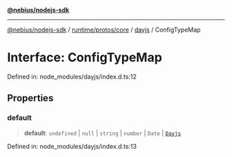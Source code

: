 [**@nebius/nodejs-sdk**](../../../../../README.md)

***

[@nebius/nodejs-sdk](../../../../../README.md) / [runtime/protos/core](../../README.md) / [dayjs](../README.md) / ConfigTypeMap

# Interface: ConfigTypeMap

Defined in: node\_modules/dayjs/index.d.ts:12

## Properties

### default

> **default**: `undefined` \| `null` \| `string` \| `number` \| `Date` \| [`Dayjs`](../classes/Dayjs.md)

Defined in: node\_modules/dayjs/index.d.ts:13
